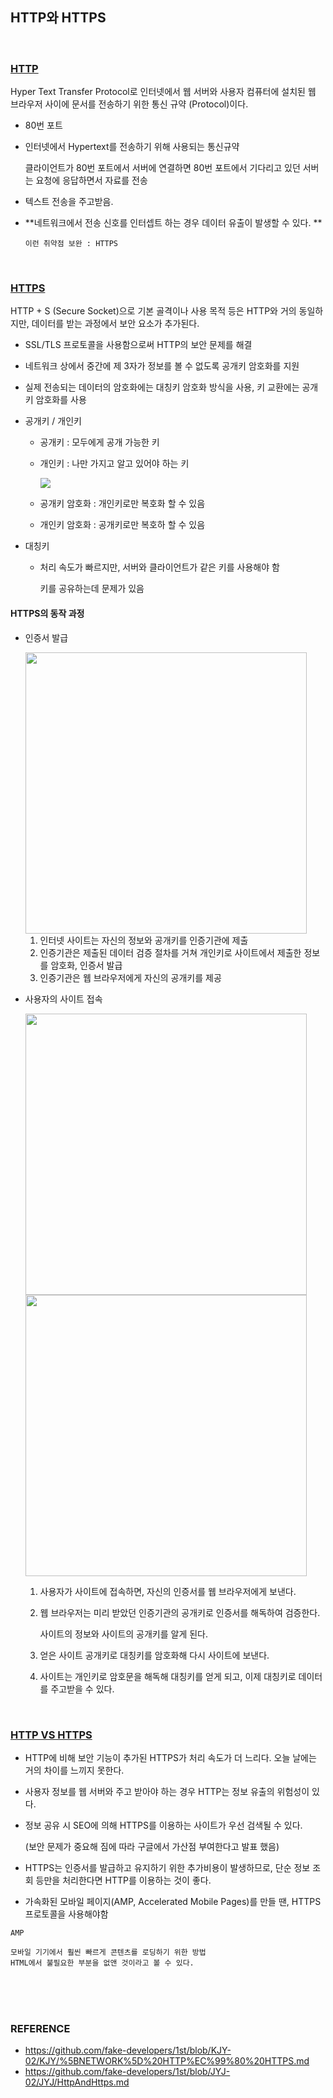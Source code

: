 ## HTTP와 HTTPS

<br>

### <u>HTTP</u>

Hyper Text Transfer Protocol로 인터넷에서 웹 서버와 사용자 컴퓨터에 설치된 웹 브라우저 사이에 문서를 전송하기 위한 통신 규약 (Protocol)이다.

* 80번 포트

* 인터넷에서 Hypertext를 전송하기 위해 사용되는 통신규약

  클라이언트가 80번 포트에서 서버에 연결하면 80번 포트에서 기다리고 있던 서버는 요청에 응답하면서 자료를 전송

* 텍스트 전송을 주고받음. 

* **네트워크에서 전송 신호를 인터셉트 하는 경우 데이터 유출이 발생할 수 있다. **

  `이런 취약점 보완 : HTTPS`

<br/>

### <u>HTTPS</u> 

HTTP + S (Secure Socket)으로 기본 골격이나 사용 목적 등은 HTTP와 거의 동일하지만, 데이터를 받는 과정에서 보안 요소가 추가된다.

* SSL/TLS 프로토콜을 사용함으로써 HTTP의 보안 문제를 해결

* 네트워크 상에서 중간에 제 3자가 정보를 볼 수 없도록 공개키 암호화를 지원

* 실제 전송되는 데이터의 암호화에는 대칭키 암호화 방식을 사용, 키 교환에는 공개키 암호화를 사용

* 공개키 / 개인키

  * 공개키 : 모두에게 공개 가능한 키

  * 개인키 : 나만 가지고 알고 있어야 하는 키

    ![](C:\Users\jyb63\Desktop\취업스터디\1st\BJY\resource\공개키&개인키.jpg)

  * 공개키 암호화 : 개인키로만 복호화 할 수 있음

  * 개인키 암호화 : 공개키로만 복호하 할 수 있음

* 대칭키

  * 처리 속도가 빠르지만, 서버와 클라이언트가 같은 키를 사용해야 함

    키를 공유하는데 문제가 있음

#### HTTPS의 동작 과정

* 인증서 발급

  <img width="450" src="C:\Users\jyb63\Desktop\취업스터디\1st\BJY\resource\https_process.jpg">

  1. 인터넷 사이트는 자신의 정보와 공개키를 인증기관에 제출
  2. 인증기관은 제출된 데이터 검증 절차를 거쳐 개인키로 사이트에서 제출한 정보를 암호화, 인증서 발급
  3. 인증기관은 웹 브라우저에게 자신의 공개키를 제공

* 사용자의 사이트 접속

  <img width="450" src="C:\Users\jyb63\Desktop\취업스터디\1st\BJY\resource\https_process2.jpg"> <img width="450" src="C:\Users\jyb63\Desktop\취업스터디\1st\BJY\resource\https_process3.jpg"> 

  1. 사용자가 사이트에 접속하면, 자신의 인증서를 웹 브라우저에게 보낸다.

  2. 웹 브라우저는 미리 받았던 인증기관의 공개키로 인증서를 해독하여 검증한다.

     사이트의 정보와 사이트의 공개키를 알게 된다.

  3. 얻은 사이트 공개키로 대칭키를 암호화해 다시 사이트에 보낸다.

  4. 사이트는 개인키로 암호문을 해독해 대칭키를 얻게 되고, 이제 대칭키로 데이터를 주고받을 수 있다.

<br/>

### <u>HTTP VS HTTPS</u> 

* HTTP에 비해 보안 기능이 추가된 HTTPS가 처리 속도가 더 느리다. 오늘 날에는 거의 차이를 느끼지 못한다.

* 사용자 정보를 웹 서버와 주고 받아야 하는 경우 HTTP는 정보 유출의 위험성이 있다.

* 정보 공유 시 SEO에 의해 HTTPS를 이용하는 사이트가 우선 검색될 수 있다.

  (보안 문제가 중요해 짐에 따라 구글에서 가산점 부여한다고 발표 했음)

* HTTPS는 인증서를 발급하고 유지하기 위한 추가비용이 발생하므로, 단순 정보 조회 등만을 처리한다면 HTTP를 이용하는 것이 좋다.

* 가속화된 모바일 페이지(AMP, Accelerated Mobile Pages)를 만들 땐, HTTPS 프로토콜을 사용해야함

~~~
AMP

모바일 기기에서 훨씬 빠르게 콘텐츠를 로딩하기 위한 방법
HTML에서 불필요한 부분을 없앤 것이라고 볼 수 있다.
~~~

<br>

<br>

<br>

### REFERENCE

* https://github.com/fake-developers/1st/blob/KJY-02/KJY/%5BNETWORK%5D%20HTTP%EC%99%80%20HTTPS.md
* https://github.com/fake-developers/1st/blob/JYJ-02/JYJ/HttpAndHttps.md

